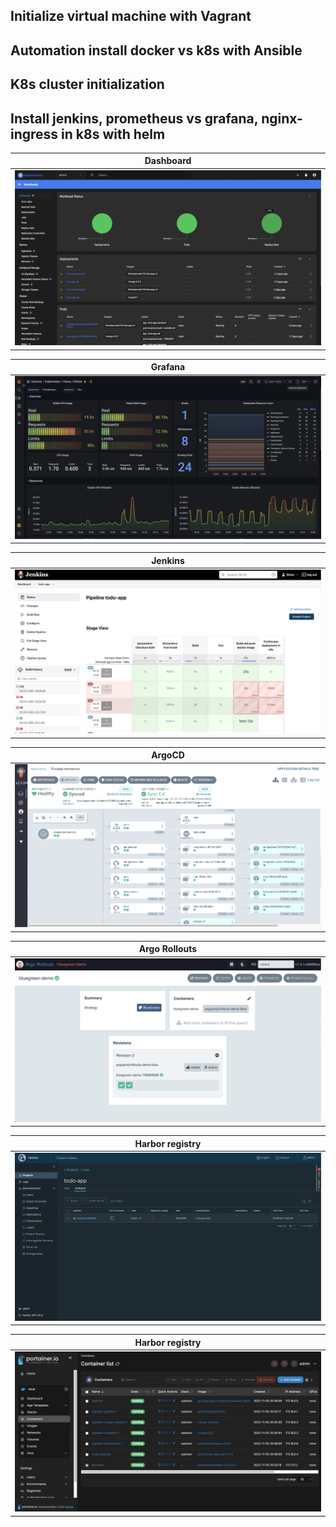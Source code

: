 ## Initialize virtual machine with Vagrant
## Automation install docker vs k8s with Ansible
## K8s cluster initialization
## Install jenkins, prometheus vs grafana, nginx-ingress in k8s with helm

|                                        Dashboard                                        |
| :--------------------------------------------------------------------------------: | 
| ![](./images/k8s-dashboard.png) | 

|                                        Grafana                                        |
| :--------------------------------------------------------------------------------: | 
| ![](./images/grafana.png) | 

|                                        Jenkins                                        |
| :--------------------------------------------------------------------------------: | 
| ![](./images/jenkins.png) | 

|                                        ArgoCD                                        |
| :--------------------------------------------------------------------------------: | 
| ![](./images/argocd.png) | 

|                                        Argo Rollouts                                        |
| :--------------------------------------------------------------------------------: | 
| ![](./images/argo-rollouts.png) | 

|                                        Harbor registry                                       |
| :--------------------------------------------------------------------------------: | 
| ![](./images/harbor-registry.png) | 

|                                        Harbor registry                                       |
| :--------------------------------------------------------------------------------: | 
| ![](./images/portainer.png) | 